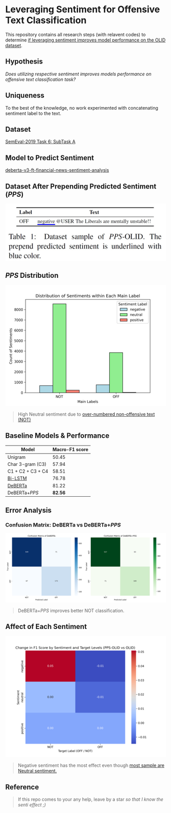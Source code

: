 # Leveraging Sentiment for Offensive Text Classification
This repository contains all research steps (with relavent codes) to determine [if leveraging sentiment improves model performance on the OLID dataset](https://arxiv.org/pdf/2412.17825).

## Hypothesis
*Does utilizing respective sentiment improves models performance on offensive text classification task?*

## Uniqueness
To the best of the knowledge, no work experimented with concatenating sentiment label to the text.

## Dataset
[SemEval-2019 Task 6: SubTask A](https://aclanthology.org/N19-1144.pdf)

## Model to Predict Sentiment
[deberta-v3-ft-financial-news-sentiment-analysis](https://huggingface.co/mrm8488/deberta-v3-ft-financial-news-sentiment-analysis)

## Dataset After Prepending Predicted Sentiment (*PPS*)
![modified_dataset_sample](figures/sample_dataset.jpg)

## *PPS* Distribution
![pps_dis](figures/pps_dis.png)
> High Neutral sentiment due to [over-numbered non-offensive text (NOT)](https://aclanthology.org/S19-2010/)

## Baseline Models & Performance
| Model | Macro-F1 score |
|-------|----------------|
| Unigram | 50.45 |
| Char 3-gram (C3) | 57.94 |
| C1 + C2 + C3 + C4 | 58.51 |
| [Bi-LSTM](https://www.bioinf.jku.at/publications/older/2904.pdf) | 76.78 |
| [DeBERTa](https://arxiv.org/abs/2006.03654)  | 81.22 |
| DeBERTa+*PPS* | **82.56** |

## Error Analysis
### Confusion Matrix: DeBERTa vs DeBERTa+*PPS*
![deberta_vs_pps](figures/deberta_vs_w_pps.png)
> DeBERTa+*PPS* improves better NOT classification.

## Affect of Each Sentiment
![sentis_affect](figures/sentis_affect.png)
> Negative sentiment has the most effect even though [most sample are Neutral sentiment.](https://github.com/KhondokerIslam/senti-affects-olid/tree/main?tab=readme-ov-file#pps-distribution)

## Reference
> If this repo comes to your any help, leave by a star *so that I know the senti effect ;)*




